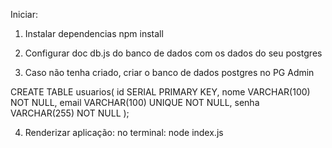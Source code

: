 Iniciar:

1. Instalar dependencias
npm install

2. Configurar doc db.js do banco de dados com os dados do seu postgres

3. Caso não tenha criado, criar o banco de dados postgres no PG Admin

CREATE TABLE usuarios(
	id SERIAL PRIMARY KEY,
	nome VARCHAR(100) NOT NULL,
	email VARCHAR(100) UNIQUE NOT NULL,
	senha VARCHAR(255) NOT NULL
);


4. Renderizar aplicação: 
	no terminal: node index.js
